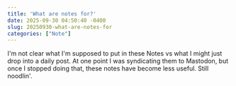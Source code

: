 ```yaml
---
title: 'What are notes for?'
date: 2025-09-30 04:50:40 -0400
slug: 20250930-what-are-notes-for
categories: ["Note"]
---
```


I'm not clear what I'm supposed to put in these Notes vs what I might just drop into a daily post. At one point I was syndicating them to Mastodon, but once I stopped doing that, these notes have become less useful. Still noodlin'.

